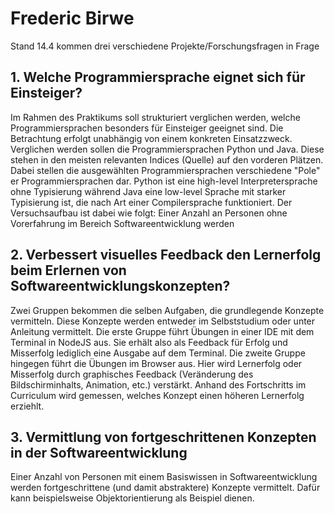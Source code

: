 # Frederic Birwe
Stand 14.4 kommen drei verschiedene Projekte/Forschungsfragen in Frage

## 1. Welche Programmiersprache eignet sich für Einsteiger?
Im Rahmen des Praktikums soll strukturiert verglichen werden, welche Programmiersprachen besonders für Einsteiger geeignet sind.
Die Betrachtung erfolgt unabhängig von einem konkreten Einsatzzweck.
Verglichen werden sollen die Programmiersprachen Python und Java. Diese stehen in den meisten relevanten Indices (Quelle) auf den vorderen Plätzen.
Dabei stellen die ausgewählten Programmiersprachen verschiedene "Pole" er Programmiersprachen dar. Python ist eine high-level Interpretersprache ohne Typisierung während Java eine low-level Sprache mit starker Typisierung ist, die nach Art einer Compilersprache funktioniert.
Der Versuchsaufbau ist dabei wie folgt: Einer Anzahl an Personen ohne Vorerfahrung im Bereich Softwareentwicklung werden 

## 2. Verbessert visuelles Feedback den Lernerfolg beim Erlernen von Softwareentwicklungskonzepten?
Zwei Gruppen bekommen die selben Aufgaben, die grundlegende Konzepte vermitteln. Diese Konzepte werden entweder im Selbststudium oder unter Anleitung vermittelt. Die erste Gruppe führt Übungen in einer IDE mit dem Terminal in NodeJS aus. Sie erhält also als Feedback für Erfolg und Misserfolg lediglich eine Ausgabe auf dem Terminal.
Die zweite Gruppe hingegen führt die Übungen im Browser aus. Hier wird Lernerfolg oder Misserfolg durch graphisches Feedback (Veränderung des Bildschirminhalts, Animation, etc.) verstärkt.
Anhand des Fortschritts im Curriculum wird gemessen, welches Konzept einen höheren Lernerfolg erziehlt.

## 3. Vermittlung von fortgeschrittenen Konzepten in der Softwareentwicklung
Einer Anzahl von Personen mit einem Basiswissen in Softwareentwicklung werden fortgeschrittene (und damit abstraktere) Konzepte vermittelt. Dafür kann beispielsweise Objektorientierung als Beispiel dienen. 